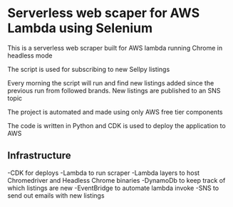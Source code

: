 # Serverless web scaper for AWS Lambda using Selenium

This is a serverless web scraper built for AWS lambda running Chrome in headless mode

The script is used for subscribing to new Sellpy listings

Every morning the script will run and find new listings added since the previous run from followed brands. New listings are published to an SNS topic

The project is automated and made using only AWS free tier components

The code is written in Python and CDK is used to deploy the application to AWS

## Infrastructure

-CDK for deploys
-Lambda to run scraper
-Lambda layers to host Chromedriver and Headless Chrome binaries
-DynamoDb to keep track of which listings are new
-EventBridge to automate lambda invoke
-SNS to send out emails with new listings